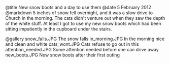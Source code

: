 @title		New snow boots and a day to use them
@date		5 February 2012
@markdown
5 inches of snow fell overnight, and it was a slow drive to
Church in the morning.  The cats didn't venture out when they
saw the depth of the white stuff.  At least I got to use my new
snow boots which had been sitting impatiently in the cupboard
under the stairs.

@gallery
snow_falls.JPG		The snow falls
in_morning.JPG		In the morning nice and clean and white
cats_wont.JPG		Cats refuse to go out in this
attention_needed.JPG		Some attention needed before one can drive away
new_boots.JPG		New snow boots after their first outing
